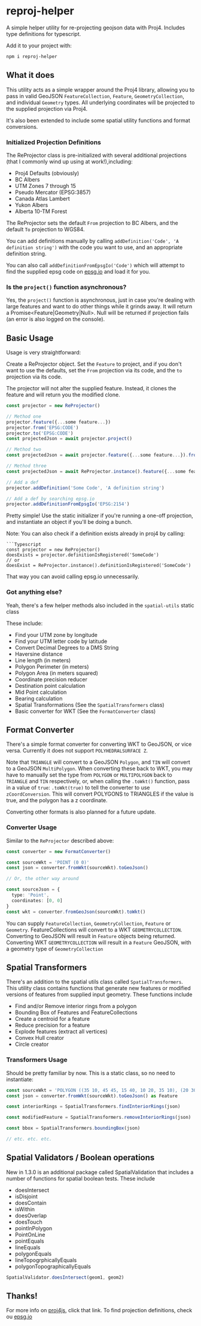 # reproj-helper

A simple helper utility for re-projecting geojson data with Proj4. Includes type definitions for typescript.

Add it to your project with:

```bash
npm i reproj-helper
```

## What it does

This utility acts as a simple wrapper around the Proj4 library, allowing you to pass in valid GeoJSON `FeatureCollection`, `Feature`, `GeometryCollection`, and individual `Geometry` types. All underlying coordinates will be projected to the supplied projection via Proj4.

It's also been extended to include some spatial utility functions and format conversions.

### Initialized Projection Definitions

The ReProjector class is pre-initialized with several additional projections (that I commonly wind up using at work!),including:

- Proj4 Defaults (obviously)
- BC Albers
- UTM Zones 7 through 15
- Pseudo Mercator (EPSG:3857)
- Canada Atlas Lambert
- Yukon Albers
- Alberta 10-TM Forest

The ReProjector sets the default `From` projection to BC Albers, and the default `To` projection to WGS84.

You can add definitions manually by calling `addDefinition('Code', 'A definition string')` with the code you want to use, and an appropriate definition string.

You can also call `addDefinitionFromEpsgIo('Code')` which will attempt to find the supplied epsg code on [epsg.io](epsg.io) and load it for you.

### Is the `project()` function asynchronous?

Yes, the `project()` function is asynchronous, just in case you're dealing with large features and want to do other things while it grinds away. It will return a Promise<Feature|Geometry|Null>. Null will be returned if projection fails (an error is also logged on the console).

## Basic Usage

Usage is very straightforward:

Create a ReProjector object. Set the `Feature` to project, and if you don't want to use the defaults, set the `From` projection via its code, and the `to` projection via its code.

The projector will not alter the supplied feature. Instead, it clones the feature and will return you the modified clone.

```Typescript
const projector = new ReProjector()

// Method one
projector.feature({...some feature...})
projector.from('EPSG:CODE')
projector.to('EPSG:CODE')
const projectedJson = await projector.project()

// Method two
const projectedJson = await projector.feature({...some feature...}).from('EPSG:CODE').to('EPSG:CODE').project()

// Method three
const projectedJson = await ReProjector.instance().feature({...some feature...}).from('EPSG:CODE').to('EPSG:CODE').project()

// Add a def
projector.addDefinition('Some Code', 'A definition string')

// Add a def by searching epsg.io
projector.addDefinitionFromEpsgIo('EPSG:2154')
```

Pretty simple! Use the static initializer if you're running a one-off projection, and instantiate an object if you'll be doing a bunch.

Note: You can also check if a definition exists already in proj4 by calling:

```
```Typescript
const projector = new ReProjector()
doesExists = projector.definitionIsRegistered('SomeCode')
// or
doesExist = ReProjector.instance().definitionIsRegistered('SomeCode')
```

That way you can avoid calling epsg.io unnecessarily.

### Got anything else?

Yeah, there's a few helper methods also included in the `spatial-utils` static class

These include:

- Find your UTM zone by longitude
- Find your UTM letter code by latitude
- Convert Decimal Degrees to a DMS String
- Haversine distance
- Line length (in meters)
- Polygon Perimeter (in meters)
- Polygon Area (in meters squared)
- Coordinate precision reducer
- Destination point calculation
- Mid Point calculation
- Bearing calculation
- Spatial Transformations (See the `SpatialTransformers` class)
- Basic converter for WKT (See the `FormatConverter` class)

## Format Converter

There's a simple format converter for converting WKT to GeoJSON, or vice versa. Currently it does not support `POLYHEDRALSURFACE Z`.

Note that `TRIANGLE` will convert to a GeoJSON `Polygon`, and `TIN` will convert to a GeoJSON `MultiPolygon`. When converting these back to WKT, you may have to manually set the type from `POLYGON` or `MULTIPOLYGON` back to `TRIANGLE` and `TIN` respectively, or, when calling the `.toWkt()` function, pass in a value of `true`: `.toWkt(true)` to tell the converter to use `zCoordConversion`. This will convert POLYGONS to TRIANGLES if the value is true, and the polygon has a z coordinate.

Converting other formats is also planned for a future update.

### Converter Usage

Similar to the `ReProjector` described above:

```typescript
const converter = new FormatConverter()

const sourceWkt = 'POINT (0 0)'
const json = converter.fromWkt(sourceWkt).toGeoJson()

// Or, the other way around

const sourceJson = {
  type: 'Point',
  coordinates: [0, 0]
}
const wkt = converter.fromGeoJson(sourceWkt).toWkt()
```

You can supply `FeatureCollection`, `GeometryCollection`, `Feature` or `Geometry`. FeatureCollections will convert to a WKT `GEOMETRYCOLLECTION`. Converting to GeoJSON will result in `Feature` objects being returned. Converting WKT `GEOMETRYCOLLECTION` will result in a `Feature` GeoJSON, with a geometry type of `GeometryCollection`

## Spatial Transformers

There's an addition to the spatial utils class called `SpatialTransformers`. This utility class contains functions that generate new features or modified versions of features from supplied input geometry. These functions include

- Find and/or Remove interior rings from a polygon
- Bounding Box of Features and FeatureCollections
- Create a centroid for a feature
- Reduce precision for a feature
- Explode features (extract all vertices)
- Convex Hull creator
- Circle creator

### Transformers Usage

Should be pretty familiar by now. This is a static class, so no need to instantiate:

```typescript
const sourceWkt = 'POLYGON ((35 10, 45 45, 15 40, 10 20, 35 10), (20 30, 35 35, 30 20, 20 30))'
const json = converter.fromWkt(sourceWkt).toGeoJson() as Feature

const interiorRings = SpatialTransformers.findInteriorRings(json)

const modifiedFeature = SpatialTransformers.removeInteriorRings(json)

const bbox = SpatialTransformers.boundingBox(json)

// etc. etc. etc.
```

## Spatial Validators / Boolean operations

New in 1.3.0 is an additional package called SpatialValidation that includes a number of functions for spatial boolean tests. These include

- doesIntersect
- isDisjoint
- doesContain
- isWithin
- doesOverlap
- doesTouch
- pointInPolygon
- PointOnLine
- pointEquals
- lineEquals
- polygonEquals
- lineTopogrphicallyEquals
- polygonTopographicallyEquals

```typescript
SpatialValidator.doesIntersect(geom1, geom2)
```

## Thanks!

For more info on [proj4js](http://proj4js.org/), click that link. To find projection definitions, check ou [epsg.io](epsg.io)
